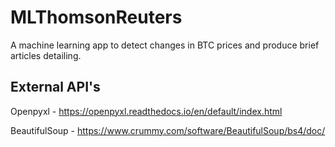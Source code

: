 # MLThomsonReuters
A machine learning app to detect changes in BTC prices and produce brief articles detailing.

## External API's
Openpyxl - https://openpyxl.readthedocs.io/en/default/index.html

BeautifulSoup - https://www.crummy.com/software/BeautifulSoup/bs4/doc/
